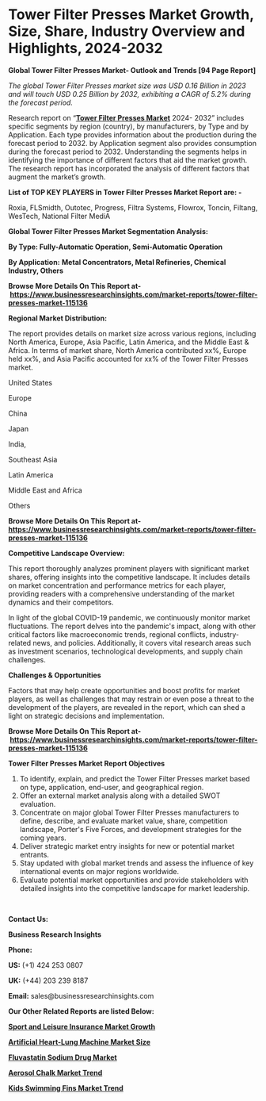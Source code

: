 <h1>Tower Filter Presses Market Growth, Size, Share, Industry Overview and Highlights, 2024-2032</h1>

<p><strong>Global Tower Filter Presses Market- Outlook and Trends [94 Page Report]</strong></p><p><em>The global Tower Filter Presses market size was USD 0.16 Billion in 2023 and will touch USD 0.25 Billion by 2032, exhibiting a CAGR of 5.2% during the forecast period.</em></p><p>Research report on &ldquo;<strong><a href="https://www.businessresearchinsights.com/market-reports/tower-filter-presses-market-115136">Tower Filter Presses Market</a></strong> 2024- 2032&rdquo; includes specific segments by region (country), by manufacturers, by Type and by Application. Each type provides information about the production during the forecast period to 2032. by Application segment also provides consumption during the forecast period to 2032. Understanding the segments helps in identifying the importance of different factors that aid the market growth. The research report has incorporated the analysis of different factors that augment the market&rsquo;s growth.</p><p><strong>List of TOP KEY PLAYERS in Tower Filter Presses Market Report are: -</strong></p><p>Roxia, FLSmidth, Outotec, Progress, Filtra Systems, Flowrox, Toncin, Filtang, WesTech, National Filter MediA</p><p><strong>Global Tower Filter Presses Market Segmentation Analysis:</strong></p><p><strong>By Type: Fully-Automatic Operation, Semi-Automatic Operation</strong></p><p><strong>By Application:</strong> <strong>Metal Concentrators, Metal Refineries, Chemical Industry, Others</strong></p><p><strong>Browse More Details On This Report at-&nbsp;<a href="https://www.businessresearchinsights.com/market-reports/tower-filter-presses-market-115136">https://www.businessresearchinsights.com/market-reports/tower-filter-presses-market-115136</a></strong></p><p><strong>Regional Market Distribution:</strong></p><p>The report provides details on market size across various regions, including North America, Europe, Asia Pacific, Latin America, and the Middle East &amp; Africa. In terms of market share, North America contributed xx%, Europe held xx%, and Asia Pacific accounted for xx% of the Tower Filter Presses market.</p><p>United States</p><p>Europe</p><p>China</p><p>Japan</p><p>India,</p><p>Southeast Asia</p><p>Latin America</p><p>Middle East and Africa</p><p>Others</p><p><strong>Browse More Details On This Report at- <a href="https://www.businessresearchinsights.com/market-reports/tower-filter-presses-market-115136">https://www.businessresearchinsights.com/market-reports/tower-filter-presses-market-115136</a></strong></p><p><strong>Competitive Landscape Overview:</strong></p><p>This report thoroughly analyzes prominent players with significant market shares, offering insights into the competitive landscape. It includes details on market concentration and performance metrics for each player, providing readers with a comprehensive understanding of the market dynamics and their competitors.</p><p>In light of the global COVID-19 pandemic, we continuously monitor market fluctuations. The report delves into the pandemic's impact, along with other critical factors like macroeconomic trends, regional conflicts, industry-related news, and policies. Additionally, it covers vital research areas such as investment scenarios, technological developments, and supply chain challenges.</p><p><strong>Challenges &amp; Opportunities</strong></p><p>Factors that may help create opportunities and boost profits for market players, as well as challenges that may restrain or even pose a threat to the development of the players, are revealed in the report, which can shed a light on strategic decisions and implementation.</p><p><strong>Browse More Details On This Report at-&nbsp;<a href="https://www.businessresearchinsights.com/market-reports/tower-filter-presses-market-115136">https://www.businessresearchinsights.com/market-reports/tower-filter-presses-market-115136</a></strong></p><p><strong>Tower Filter Presses Market Report Objectives</strong></p><ol><li>To identify, explain, and predict the Tower Filter Presses market based on type, application, end-user, and geographical region.</li><li>Offer an external market analysis along with a detailed SWOT evaluation.</li><li>Concentrate on major global Tower Filter Presses manufacturers to define, describe, and evaluate market value, share, competition landscape, Porter's Five Forces, and development strategies for the coming years.</li><li>Deliver strategic market entry insights for new or potential market entrants.</li><li>Stay updated with global market trends and assess the influence of key international events on major regions worldwide.</li><li>Evaluate potential market opportunities and provide stakeholders with detailed insights into the competitive landscape for market leadership.</li></ol><p>&nbsp;</p><p><strong>Contact Us:&nbsp;</strong></p><p><strong>Business Research Insights</strong></p><p><strong>Phone:</strong></p><p><strong>US:</strong>&nbsp;(+1) 424 253 0807</p><p><strong>UK:</strong>&nbsp;(+44) 203 239 8187</p><p><strong>Email:</strong>&nbsp;sales@businessresearchinsights.com</p><p><strong>Our Other Related Reports are listed Below: </strong></p><p><strong><a href="https://www.businessresearchinsights.com/market-reports/sport-and-leisure-insurance-market-115957">Sport and Leisure Insurance Market Growth</a></strong></p><p><strong><a href="https://www.businessresearchinsights.com/market-reports/artificial-heart-lung-machine-market-114905">Artificial Heart-Lung Machine Market Size</a></strong></p><p><strong><a href="https://www.businessresearchinsights.com/market-reports/fluvastatin-sodium-drug-market-115652">Fluvastatin Sodium Drug Market</a></strong></p><p><strong><a href="https://www.businessresearchinsights.com/market-reports/aerosol-chalk-market-115716">Aerosol Chalk Market Trend</a></strong></p><p><strong><a href="https://www.businessresearchinsights.com/market-reports/kids-swimming-fins-market-115894">Kids Swimming Fins Market Trend</a></strong></p>

